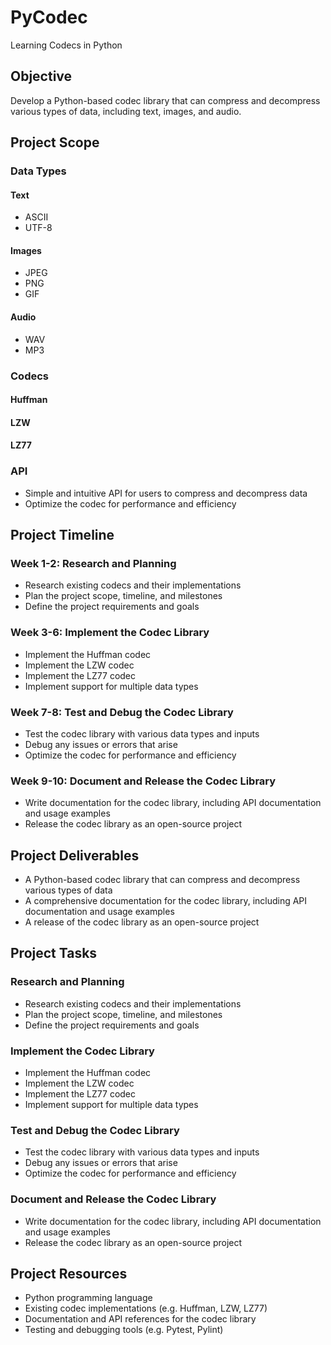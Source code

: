 # PyCodec
Learning Codecs in Python

**Objective**
------------

Develop a Python-based codec library that can compress and decompress various types of data, including text, images, and audio.

**Project Scope**
----------------

### Data Types
#### Text
* ASCII
* UTF-8

#### Images
* JPEG
* PNG
* GIF

#### Audio
* WAV
* MP3

### Codecs
#### Huffman
#### LZW
#### LZ77

### API
* Simple and intuitive API for users to compress and decompress data
* Optimize the codec for performance and efficiency

**Project Timeline**
-------------------

### Week 1-2: Research and Planning
* Research existing codecs and their implementations
* Plan the project scope, timeline, and milestones
* Define the project requirements and goals

### Week 3-6: Implement the Codec Library
* Implement the Huffman codec
* Implement the LZW codec
* Implement the LZ77 codec
* Implement support for multiple data types

### Week 7-8: Test and Debug the Codec Library
* Test the codec library with various data types and inputs
* Debug any issues or errors that arise
* Optimize the codec for performance and efficiency

### Week 9-10: Document and Release the Codec Library
* Write documentation for the codec library, including API documentation and usage examples
* Release the codec library as an open-source project

**Project Deliverables**
-------------------------

* A Python-based codec library that can compress and decompress various types of data
* A comprehensive documentation for the codec library, including API documentation and usage examples
* A release of the codec library as an open-source project

**Project Tasks**
----------------

### Research and Planning
* Research existing codecs and their implementations
* Plan the project scope, timeline, and milestones
* Define the project requirements and goals

### Implement the Codec Library
* Implement the Huffman codec
* Implement the LZW codec
* Implement the LZ77 codec
* Implement support for multiple data types

### Test and Debug the Codec Library
* Test the codec library with various data types and inputs
* Debug any issues or errors that arise
* Optimize the codec for performance and efficiency

### Document and Release the Codec Library
* Write documentation for the codec library, including API documentation and usage examples
* Release the codec library as an open-source project

**Project Resources**
--------------------

* Python programming language
* Existing codec implementations (e.g. Huffman, LZW, LZ77)
* Documentation and API references for the codec library
* Testing and debugging tools (e.g. Pytest, Pylint)
